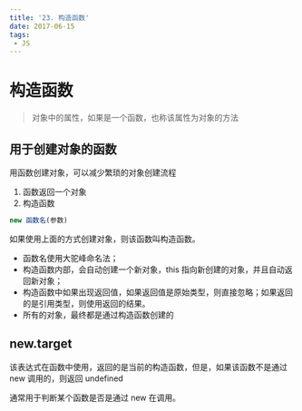 ```yaml
---
title: '23. 构造函数'
date: 2017-06-15
tags:
 - JS
---
```


# 构造函数

> 对象中的属性，如果是一个函数，也称该属性为对象的方法

## 用于创建对象的函数

用函数创建对象，可以减少繁琐的对象创建流程

1. 函数返回一个对象
2. 构造函数

```js
new 函数名(参数)
```

如果使用上面的方式创建对象，则该函数叫构造函数。

- 函数名使用大驼峰命名法；
- 构造函数内部，会自动创建一个新对象，this 指向新创建的对象，并且自动返回新对象；
- 构造函数中如果出现返回值，如果返回值是原始类型，则直接忽略；如果返回的是引用类型，则使用返回的结果。
- 所有的对象，最终都是通过构造函数创建的

## new.target

该表达式在函数中使用，返回的是当前的构造函数，但是，如果该函数不是通过 new 调用的，则返回 undefined

通常用于判断某个函数是否是通过 new 在调用。
